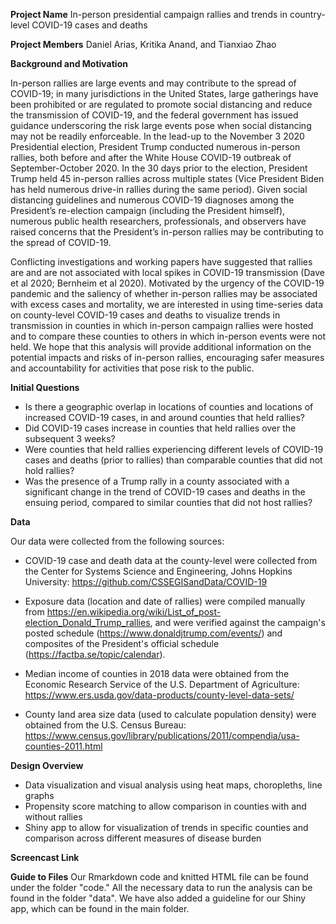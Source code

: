 **Project Name**
In-person presidential campaign rallies and trends in country-level COVID-19 cases and deaths

**Project Members**
Daniel Arias, Kritika Anand, and Tianxiao Zhao

**Background and Motivation**

In-person rallies are large events and may contribute to the spread of COVID-19; in many jurisdictions in the United States, large gatherings have been prohibited or are regulated to promote social distancing and reduce the transmission of COVID-19, and the federal government has issued guidance underscoring the risk large events pose when social distancing may not be readily enforceable. In the lead-up to the November 3 2020 Presidential election, President Trump conducted numerous in-person rallies, both before and after the White House COVID-19 outbreak of September-October 2020. In the 30 days prior to the election, President Trump held 45 in-person rallies across multiple states (Vice President Biden has held numerous drive-in rallies during the same period). Given social distancing guidelines and numerous COVID-19 diagnoses among the President’s re-election campaign (including the President himself), numerous public health researchers, professionals, and observers have raised concerns that the President’s in-person rallies may be contributing to the spread of COVID-19.

Conflicting investigations and working papers have suggested that rallies are and are not associated with local spikes in COVID-19 transmission (Dave et al 2020; Bernheim et al 2020). Motivated by the urgency of the COVID-19 pandemic and the saliency of whether in-person rallies may be associated with excess cases and mortality, we are interested in using time-series data on county-level COVID-19 cases and deaths to visualize trends in transmission in counties in which in-person campaign rallies were hosted and to compare these counties to others in which in-person events were not held. We hope that this analysis will provide additional information on the potential impacts and risks of in-person rallies, encouraging safer measures and accountability for activities that pose risk to the public.

**Initial Questions**

* Is there a geographic overlap in locations of counties and locations of increased COVID-19 cases, in and around counties that held rallies? 
* Did COVID-19 cases increase in counties that held rallies over the subsequent 3 weeks?
* Were counties that held rallies experiencing different levels of COVID-19 cases and deaths (prior to rallies) than comparable counties that did not hold rallies?
* Was the presence of a Trump rally in a county associated with a significant change in the trend of COVID-19 cases and deaths in the ensuing period, compared to similar counties that did not host rallies?

**Data**

Our data were collected from the following sources:

* COVID-19 case and death data at the county-level were collected from the Center for Systems Science and Engineering, Johns Hopkins University: https://github.com/CSSEGISandData/COVID-19

* Exposure data (location and date of rallies) were compiled manually from https://en.wikipedia.org/wiki/List_of_post-election_Donald_Trump_rallies, and were verified against the campaign's posted schedule (https://www.donaldjtrump.com/events/) and composites of the President's official schedule (https://factba.se/topic/calendar). 

* Median income of counties in 2018 data were obtained from the Economic Research Service of the U.S. Department of Agriculture: https://www.ers.usda.gov/data-products/county-level-data-sets/ 

* County land area size data (used to calculate population density) were obtained from the U.S. Census Bureau: https://www.census.gov/library/publications/2011/compendia/usa-counties-2011.html
 
**Design Overview**

* Data visualization and visual analysis using heat maps, choropleths, line graphs
* Propensity score matching to allow comparison in counties with and without rallies 
* Shiny app to allow for visualization of trends in specific counties and comparison across different measures of disease burden

**Screencast Link**

**Guide to Files**
Our Rmarkdown code and knitted HTML file can be found under the folder "code." All the necessary data to run the analysis can be found in the folder "data". We have also added a guideline for our Shiny app, which can be found in the main folder.
 
